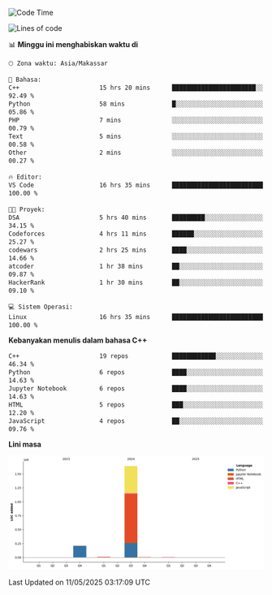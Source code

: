 <!--START_SECTION:waka-->
![Code Time](http://img.shields.io/badge/Code%20Time-204%20hrs%2035%20mins-blue)

![Lines of code](https://img.shields.io/badge/Sejak%20Hello%20World%20aku%20telah%20menulis-1.9%20million%20baris%20kode-blue)

📊 **Minggu ini menghabiskan waktu di** 

```text
🕑︎ Zona waktu: Asia/Makassar

💬 Bahasa: 
C++                      15 hrs 20 mins      ███████████████████████░░   92.49 % 
Python                   58 mins             █░░░░░░░░░░░░░░░░░░░░░░░░   05.86 % 
PHP                      7 mins              ░░░░░░░░░░░░░░░░░░░░░░░░░   00.79 % 
Text                     5 mins              ░░░░░░░░░░░░░░░░░░░░░░░░░   00.58 % 
Other                    2 mins              ░░░░░░░░░░░░░░░░░░░░░░░░░   00.27 % 

🔥 Editor: 
VS Code                  16 hrs 35 mins      █████████████████████████   100.00 % 

🐱‍💻 Proyek: 
DSA                      5 hrs 40 mins       █████████░░░░░░░░░░░░░░░░   34.15 % 
Codeforces               4 hrs 11 mins       ██████░░░░░░░░░░░░░░░░░░░   25.27 % 
codewars                 2 hrs 25 mins       ████░░░░░░░░░░░░░░░░░░░░░   14.66 % 
atcoder                  1 hr 38 mins        ██░░░░░░░░░░░░░░░░░░░░░░░   09.87 % 
HackerRank               1 hr 30 mins        ██░░░░░░░░░░░░░░░░░░░░░░░   09.10 % 

💻 Sistem Operasi: 
Linux                    16 hrs 35 mins      █████████████████████████   100.00 % 
```

**Kebanyakan menulis dalam bahasa C++** 

```text
C++                      19 repos            ████████████░░░░░░░░░░░░░   46.34 % 
Python                   6 repos             ████░░░░░░░░░░░░░░░░░░░░░   14.63 % 
Jupyter Notebook         6 repos             ████░░░░░░░░░░░░░░░░░░░░░   14.63 % 
HTML                     5 repos             ███░░░░░░░░░░░░░░░░░░░░░░   12.20 % 
JavaScript               4 repos             ██░░░░░░░░░░░░░░░░░░░░░░░   09.76 % 
```



**Lini masa**

![Lines of Code chart](https://raw.githubusercontent.com/yusuf601/yusuf601/main/assets/bar_graph.png)


 Last Updated on 11/05/2025 03:17:09 UTC
<!--END_SECTION:waka-->
